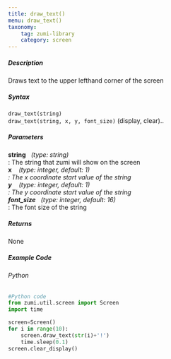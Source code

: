 ```yaml
---
title: draw_text()
menu: draw_text()
taxonomy:
    tag: zumi-library
    category: screen
---
```


##### Description
Draws text to the upper lefthand corner of the screen

##### Syntax
```draw_text(string)```<br />
```draw_text(string, x, y, font_size)```  (display, clear)..

##### Parameters
**string** &nbsp;&nbsp;_(type: string)_<br />
: The string that zumi will show on the screen<br />
**x** &nbsp;&nbsp; _(type: integer, default: 1)<br />
: The x coordinate start value of the string<br />
**y** &nbsp;&nbsp; _(type: integer, default: 1)<br />
: The y coordinate start value of the string<br />
**font_size** &nbsp;&nbsp;_(type: integer, default: 16)_<br />
: The font size of the string


##### Returns
None

##### Example Code
###### Python
```python
#Python code
from zumi.util.screen import Screen
import time

screen=Screen()
for i in range(10):
    screen.draw_text(str(i)+'!')
    time.sleep(0.1)
screen.clear_display()
```

